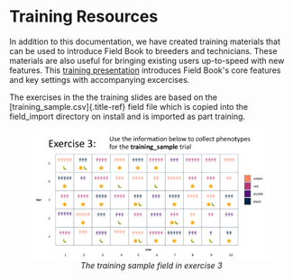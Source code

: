 Training Resources
==================

In addition to this documentation, we have created training materials
that can be used to introduce Field Book to breeders and technicians.
These materials are also useful for bringing existing users up-to-speed
with new features. This [training
presentation](https://docs.google.com/presentation/d/1Milb9mO_LNtLmgo4AQYH7nQ-9E428gGv/edit?usp=sharing&ouid=109819954855460677835&rtpof=true&sd=true)
introduces Field Book\'s core features and key settings with
accompanying excercises.

The exercises in the the training slides are based on the
[training\_sample.csv]{.title-ref} field file which is copied into the
field\_import directory on install and is imported as part training.

<figure align="center" class="image">
  <img src="/_static/images/training_field.png" width="1000px"> 
  <figcaption><i>The training sample field in exercise 3</i></figcaption> 
</figure>
